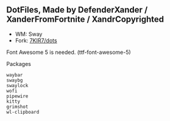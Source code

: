 ## DotFiles, Made by **DefenderXander** / **XanderFromFortnite** / **XandrCopyrighted**

* WM: Sway
* Fork: [7KIR7/dots](https://github.com/7KIR7/dots)

Font Awesome 5 is needed. (ttf-font-awesome-5)

Packages

    waybar
    swaybg
    swaylock
    wofi
    pipewire
    kitty
    grimshot
    wl-clipboard
